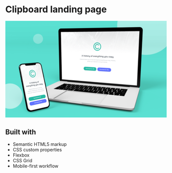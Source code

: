 # Clipboard landing page

![Design preview for the Clipboard landing page coding challenge](./src/img/preview.png)

## Built with

- Semantic HTML5 markup
- CSS custom properties
- Flexbox
- CSS Grid
- Mobile-first workflow

